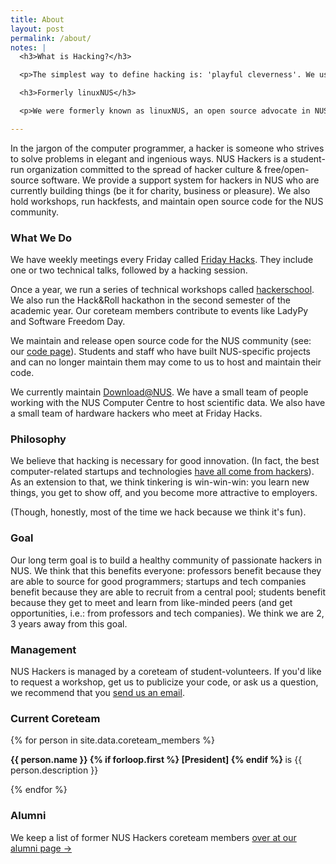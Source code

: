 ```yaml
---
title: About
layout: post
permalink: /about/
notes: |
  <h3>What is Hacking?</h3>

  <p>The simplest way to define hacking is: 'playful cleverness'. We usually take it to mean the act of creating interesting software, but 'playful cleverness' may be applied to all sorts of things: life, music, hardware, food. <a href='/hackerdefined/'>More on this →</a></p>

  <h3>Formerly linuxNUS</h3>

  <p>We were formerly known as linuxNUS, an open source advocate in NUS. We have since changed our name to reflect the shifting nature of our organization: we now spend more time promoting hacking, programming-for-fun, and free/open-source-software use in the NUS community. <a href='/name-change/'>More on the name change →</a></p>

---
```


In the jargon of the computer programmer, a hacker is someone who strives to solve problems in elegant and ingenious ways. NUS Hackers is a student-run organization committed to the spread of hacker culture &amp; free/open-source software. We provide a support system for hackers in NUS who are currently building things (be it for charity, business or pleasure). We also hold workshops, run hackfests, and maintain open source code for the NUS community.
<h3>What We Do</h3>
We have weekly meetings every Friday called <a href="/fridayhacks/">Friday Hacks</a>. They include one or two technical talks, followed by a hacking session.

Once a year, we run a series of technical workshops called <a href="http://school.nushackers.org/">hackerschool</a>. We also run the Hack&amp;Roll hackathon in the second semester of the academic year. Our coreteam members contribute to events like LadyPy and Software Freedom Day.

We maintain and release open source code for the NUS community (see: our <a href="/code/">code page</a>). Students and staff who have built NUS-specific projects and can no longer maintain them may come to us to host and maintain their code.

We currently maintain <a href="http://download.nus.edu.sg/">Download@NUS</a>. We have a small team of people working with the NUS Computer Centre to host scientific data. We also have a small team of hardware hackers who meet at Friday Hacks.
<h3>Philosophy</h3>
We believe that hacking is necessary for good innovation. (In fact, the best computer-related startups and technologies <a href="/why">have all come from hackers</a>). As an extension to that, we think tinkering is win-win-win: you learn new things, you get to show off, and you become more attractive to employers.

(Though, honestly, most of the time we hack because we think it's fun).
<h3>Goal</h3>
Our long term goal is to build a healthy community of passionate hackers in NUS. We think that this benefits everyone: professors benefit because they are able to source for good programmers; startups and tech companies benefit because they are able to recruit from a central pool; students benefit because they get to meet and learn from like-minded peers (and get opportunities, i.e.: from professors and tech companies). We think we are 2, 3 years away from this goal.
<h3>Management</h3>
NUS Hackers is managed by a coreteam of student-volunteers. If you'd like to request a workshop, get us to publicize your code, or ask us a question, we recommend that you <a href="/contact/">send us an email</a>.
<h3>Current Coreteam</h3>

{% for person in site.data.coreteam_members %}
<p>
    <strong>
        {{ person.name }}
        {% if forloop.first %}
            [President]
        {% endif %}
    </strong> is {{ person.description }}
</p>
{% endfor %}


<h3>Alumni</h3>
We keep a list of former NUS Hackers coreteam members <a href="/alumni/">over at our alumni page →</a>
